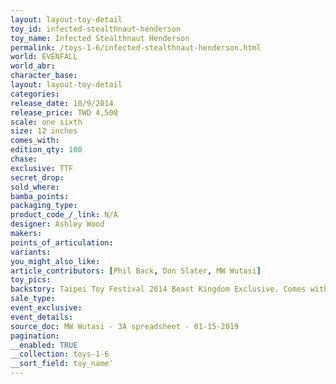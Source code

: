 ```yaml
---
layout: layout-toy-detail 
toy_id: infected-stealthnaut-henderson
toy_name: Infected Stealthnaut Henderson
permalink: /toys-1-6/infected-stealthnaut-henderson.html
world: EVENFALL
world_abr: 
character_base: 
layout: layout-toy-detail
categories: 
release_date: 10/9/2014
release_price: TWD 4,500
scale: one sixth
size: 12 inches
comes_with: 
edition_qty: 100
chase: 
exclusive: TTF
secret_drop: 
sold_where: 
bamba_points: 
packaging_type: 
product_code_/_link: N/A
designer: Ashley Wood
makers: 
points_of_articulation: 
variants: 
you_might_also_like: 
article_contributors: [Phil Back, Don Slater, MW Wutasi]
toy_pics: 
backstory: Taipei Toy Festival 2014 Beast Kingdom Exclusive. Comes with helmet
sale_type: 
event_exclusive: 
event_details: 
source_doc: MW Wutasi - 3A spreadsheet - 01-15-2019
pagination: 
__enabled: TRUE
__collection: toys-1-6
__sort_field: toy_name'
---
```


